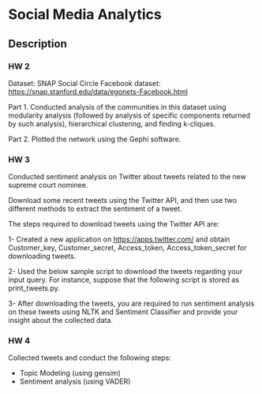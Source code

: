 # Social Media Analytics

## Description

### HW 2

Dataset: SNAP Social Circle Facebook dataset:
https://snap.stanford.edu/data/egonets-Facebook.html

Part 1. Conducted analysis of the communities in this dataset using modularity analysis (followed by analysis of specific components returned by such analysis), hierarchical clustering, and finding k-cliques.

Part 2. Plotted the network using the Gephi software. 

### HW 3

Conducted sentiment analysis on Twitter about tweets related to the new supreme court nominee. 

Download some recent tweets using the Twitter API, and then use two different methods to extract the sentiment of a tweet.

The steps required to download tweets using the Twitter API are:

1- Created a new application on https://apps.twitter.com/ and obtain Customer_key, Customer_secret, Access_token, Access_token_secret for downloading tweets.

2- Used the below sample script to download the tweets regarding your input query. For instance, suppose that the following script is stored as print_tweets.py.

3- After downloading the tweets, you are required to run sentiment analysis on these tweets using NLTK and Sentiment Classifier and provide your insight about the collected data. 


### HW 4

Collected tweets and conduct the following steps:

* Topic Modeling (using gensim)
* Sentiment analysis (using VADER)
